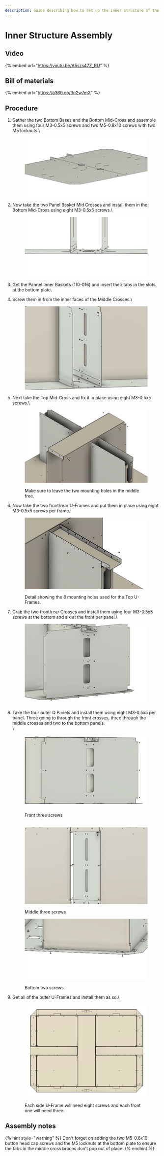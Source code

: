 ```yaml
---
description: Guide describing how to set up the inner structure of the ELM4 Top Payload.
---
```


# Inner Structure Assembly

## Video

{% embed url="https://youtu.be/A5szs47Z_RU" %}

## Bill of materials

{% embed url="https://a360.co/3n2w7mX" %}

## Procedure

1.  Gather the two Bottom Bases and the Bottom Mid-Cross and assemble them using four M3-0.5x5 screws and two M5-0.8x10 screws with two M5 locknuts.\


    <figure><img src="../../../.gitbook/assets/image (13) (1).png" alt=""><figcaption></figcaption></figure>
2.  Now take the two Panel Basket Mid Crosses and install them in the Bottom Mid-Cross using eight M3-0.5x5 screws.\


    <figure><img src="../../../.gitbook/assets/image (6) (1) (1) (1).png" alt=""><figcaption></figcaption></figure>
3. Get the Pannel Inner Baskets (110-016) and insert their tabs in the slots at the bottom plate.
4.  Screw them in from the inner faces of the Middle Crosses.\




    <figure><img src="../../../.gitbook/assets/image (15) (1).png" alt=""><figcaption></figcaption></figure>
5.  Next take the Top Mid-Cross and fix it in place using eight M3-0.5x5 screws.\


    <figure><img src="../../../.gitbook/assets/image (8) (1).png" alt=""><figcaption><p>Make sure to leave the two mounting holes in the middle free.</p></figcaption></figure>
6.  Now take the two front/rear U-Frames and put them in place using eight M3-0.5x5 screws per frame.



    <figure><img src="../../../.gitbook/assets/image (2) (2).png" alt=""><figcaption><p>Detail showing the 8 mounting holes used for the Top U-Frames.</p></figcaption></figure>
7.  Grab the two front/rear Crosses and install them using four M3-0.5x5 screws at the bottom and six at the front per panel.\


    <figure><img src="../../../.gitbook/assets/image (5) (2) (1).png" alt=""><figcaption></figcaption></figure>
8.  Take the four outer Q Panels and install them using eight M3-0.5x5 per panel. Three going to through the front crosses, three through the middle crosses and two to the bottom panels.\
    \


    <figure><img src="../../../.gitbook/assets/image (33) (1).png" alt=""><figcaption><p>Front three screws<br><br></p></figcaption></figure>

    <figure><img src="../../../.gitbook/assets/image (7) (1).png" alt=""><figcaption><p>Middle three screws</p></figcaption></figure>

    <figure><img src="../../../.gitbook/assets/image (14) (1) (1).png" alt=""><figcaption><p>Bottom two screws</p></figcaption></figure>
9.  Get all of the outer U-Frames and install them as so.\


    <figure><img src="../../../.gitbook/assets/image (1) (2).png" alt=""><figcaption><p>Each side U-Frame will need eight screws and each front one will need three.</p></figcaption></figure>

## Assembly notes

{% hint style="warning" %}
Don't forget on adding the two M5-0.8x10 button head cap screws and the M5 locknuts at the bottom plate to ensure the tabs in the middle cross braces don't pop out of place.
{% endhint %}
